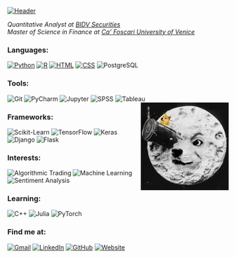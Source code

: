 [![Header](https://raw.githubusercontent.com/dang-trung/dang-trung/master/assets/intro.gif)](https://dang-trung.github.io/)

_Quantitative Analyst at [BIDV Securities](https://bsc.com.vn/)_   
_Master of Science in Finance at [Ca' Foscari University of Venice](https://www.unive.it/pag/13526/)_

### Languages: 

[![Python](https://img.shields.io/badge/-Python-grey?&logo=python&logoColor=blue)](https://github.com/dang-trung?tab=repositories&q=&type=&language=python)
[![R](https://img.shields.io/badge/-R-grey?&logo=R&logoColor=blue)](https://github.com/dang-trung?tab=repositories&q=&type=&language=r)
[![HTML](https://img.shields.io/badge/-HTML-grey?&logo=html5&logoColor=E34F26)](https://github.com/dang-trung?tab=repositories&q=&type=&language=html)
[![CSS](https://img.shields.io/badge/-CSS-grey?&logo=css3&logoColor=1572B6)](https://github.com/dang-trung?tab=repositories&q=&type=&language=html)
![PostgreSQL](https://img.shields.io/badge/-PostgreSQL-grey?&logo=PostgreSQL&logoColor=fff)

### Tools:
![Git](https://img.shields.io/badge/-Git-grey?&logo=git&style=flat)
![PyCharm](https://img.shields.io/badge/-PyCharm-grey?&logo=pycharm&style=flat)
![Jupyter](https://img.shields.io/badge/-Jupyter-grey?&logo=jupyter&style=flat)
![SPSS](https://img.shields.io/badge/-SPSS-grey?&logo=IBM)
![Tableau](https://img.shields.io/badge/-Tableau-grey?&logo=Tableau&logoColor=E97627)
<img align='right' src= "https://raw.githubusercontent.com/dang-trung/dang-trung/master/assets/doge.gif" width="200">

### Frameworks:
![Scikit-Learn](https://img.shields.io/badge/Scikit--Learn-grey?&logo=scikit-learn&style=flat)
![TensorFlow](https://img.shields.io/badge/-TensorFlow-grey?&logo=tensorflow&style=flat)
![Keras](https://img.shields.io/badge/-Keras-grey?&logo=keras&style=flat&logoColor=d00000)
![Django](https://img.shields.io/badge/-Django-grey?&logo=django&style=flat&logoColor=d00000)
![Flask](https://img.shields.io/badge/-Flask-grey?&logo=flask&style=flat&logoColor=black)

### Interests:
![Algorithmic Trading](https://img.shields.io/badge/-%F0%9F%A4%96%20Algorithmic%20Trading-grey)
![Machine Learning](https://img.shields.io/badge/-🔥%20Machine%20Learning-grey)
![Sentiment Analysis](https://img.shields.io/badge/-💬%20Sentiment%20Analysis-grey)

### Learning:
![C++](https://img.shields.io/badge/-C++-grey?&logo=c%2B%2B&logoColor=00599C)
![Julia](https://img.shields.io/badge/-Julia-grey?&logo=Julia&logoColor=9558B2)
![PyTorch](https://img.shields.io/badge/-PyTorch-grey?&logo=PyTorch&logoColor=EE4C2C)

### Find me at:
[![Gmail](https://img.shields.io/badge/-Gmail-grey.svg?&logo=gmail&logoColor=)](mailto:dangtrung@gmail.com)
[![LinkedIn](https://img.shields.io/badge/-LinkedIn-grey.svg?&logo=linkedin&logoColor=blue)](https://linkedin.com/in/dang-trung)
[![GitHub](https://img.shields.io/badge/-GitHub-grey.svg?&logo=github&logoColor=black)](https://github.com/dang-trung/)
[![Website](https://img.shields.io/badge/-⭐%20Website-grey)](https://dang-trung.github.io/)
